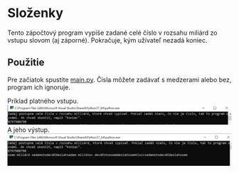 # Složenky
Tento zápočtový program vypíše zadané celé číslo v rozsahu miliárd zo vstupu slovom (aj záporné). Pokračuje, kým užívateľ nezadá koniec.

## Použitie
Pre začiatok spustite [main.py](main.py). Čísla môžete zadávať s medzerami alebo bez, program ich ignoruje.

Príklad platného vstupu.
![2](Pictures/2.png)
A jeho výstup.
![1](Pictures/1.png)
